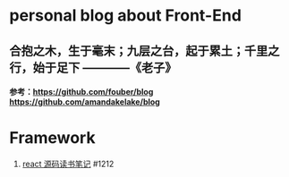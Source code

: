 # personal blog about Front-End

## 合抱之木，生于毫末；九层之台，起于累土；千里之行，始于足下 ————《老子》
#### 参考：https://github.com/fouber/blog https://github.com/amandakelake/blog
# Framework
1. [react 源码读书笔记](https://github.com/cxqdmm/blog/issues/1)
#1212

